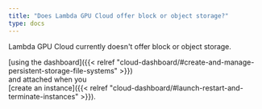 ```yaml
---
title: "Does Lambda GPU Cloud offer block or object storage?"
type: docs
---
```

Lambda GPU Cloud currently doesn't offer block or object storage.

[using the dashboard]({{< relref "cloud-dashboard/#create-and-manage-persistent-storage-file-systems" >}})                                                                                                                                                    
and attached when you                                                                                                                                                                                                                                         
[create an instance]({{< relref "cloud-dashboard/#launch-restart-and-terminate-instances" >}}).  
